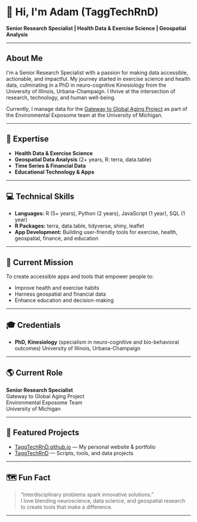 # 👋 Hi, I'm Adam (TaggTechRnD)

**Senior Research Specialist | Health Data & Exercise Science | Geospatial Analysis**

---

## About Me

I'm a Senior Research Specialist with a passion for making data accessible, actionable, and impactful. My journey started in exercise science and health data, culminating in a PhD in neuro-cognitive Kinesiology from the University of Illinois, Urbana-Champaign. I thrive at the intersection of research, technology, and human well-being.

Currently, I manage data for the [Gateway to Global Aging Project](https://www.gateway-aging.org/) as part of the Environmental Exposome team at the University of Michigan.

---

## 🧠 Expertise

- **Health Data & Exercise Science**
- **Geospatial Data Analysis** (2+ years, R: terra, data.table)
- **Time Series & Financial Data**
- **Educational Technology & Apps**

---

## 💻 Technical Skills

- **Languages:** R (5+ years), Python (2 years), JavaScript (1 year), SQL (1 year)
- **R Packages:** terra, data.table, tidyverse, shiny, leaflet
- **App Development:** Building user-friendly tools for exercise, health, geospatial, finance, and education

---

## 🚀 Current Mission

To create accessible apps and tools that empower people to:
- Improve health and exercise habits
- Harness geospatial and financial data
- Enhance education and decision-making

---

## 🎓 Credentials

- **PhD, Kinesiology**
  (specialism in neuro-cognitive and bio-behavioral outcomes) 
  University of Illinois, Urbana-Champaign

---

## 🌎 Current Role

**Senior Research Specialist**  
Gateway to Global Aging Project  
Environmental Exposome Team  
University of Michigan

---

## 🔗 Featured Projects

- [TaggTechRnD.github.io](https://github.com/TaggTechRnD/TaggTechRnD.github.io) — My personal website & portfolio
- [TaggTechRnD](https://github.com/TaggTechRnD/TaggTechRnD) — Scripts, tools, and data projects

---

## 🗺️ Fun Fact

> “Interdisciplinary problems spark innovative solutions.”  
I love blending neuroscience, data science, and geospatial research to create tools that make a difference.

---

<!-- Optionally add your contact/social links here -->
<!-- [LinkedIn](#) • [Twitter](#) • [Website](#) -->
